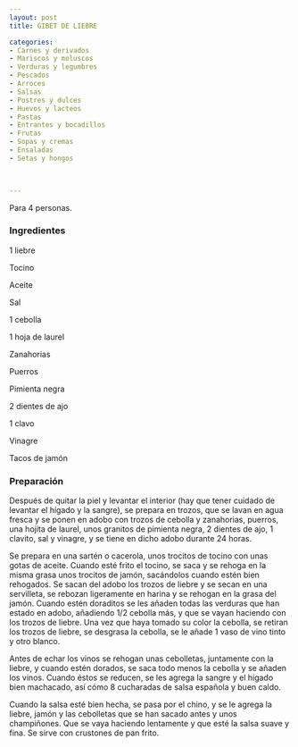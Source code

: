 ```yaml
---
layout: post
title: GIBET DE LIEBRE

categories:
- Carnes y derivados
- Mariscos y moluscos
- Verduras y legumbres
- Pescados
- Arroces
- Salsas
- Postres y dulces
- Huevos y lacteos
- Pastas
- Entrantes y bocadillos
- Frutas
- Sopas y cremas
- Ensaladas
- Setas y hongos
 


---
```


Para 4 personas.

<h3>Ingredientes</h3>

1 liebre

Tocino

Aceite

Sal

1 cebolla

1 hoja de laurel

Zanahorias

Puerros

Pimienta negra

2 dientes de ajo

1 clavo

Vinagre

Tacos de jamón

<h3>Preparación</h3>

Después de quitar la piel y levantar el interior (hay que tener cuidado de levantar el hígado y la sangre), se prepara en trozos, que se lavan en agua fresca y se ponen en adobo con trozos de cebolla y zanahorias, puerros, una hojita de laurel, unos granitos de pimienta negra, 2 dientes de ajo, 1 clavito, sal y vinagre, y se tiene en dicho adobo durante 24 horas.

Se prepara en una sartén o cacerola, unos trocitos de tocino con unas gotas de aceite. Cuando esté frito el tocino, se saca y se rehoga en la misma grasa unos trocitos de jamón, sacándolos cuando estén bien rehogados. Se sacan del adobo los trozos de liebre y se secan en una servilleta, se rebozan ligeramente en harina y se rehogan en la grasa del jamón. Cuando estén doraditos se les añaden todas las verduras que han estado en adobo, añadiendo 1/2 cebolla más, y que se vayan haciendo con los trozos de liebre. Una vez que haya tomado su color la cebolla, se retiran los trozos de liebre, se desgrasa la cebolla, se le añade 1 vaso de vino tinto y otro blanco.

Antes de echar los vinos se rehogan unas cebolletas, juntamente con la liebre, y cuando estén dorados, se saca todo menos la cebolla y se añaden los vinos. Cuando éstos se reducen, se les agrega la sangre y el hígado bien machacado, así cómo 8 cucharadas de salsa española y buen caldo.

Cuando la salsa esté bien hecha, se pasa por el chino, y se le agrega la liebre, jamón y las cebolletas que se han sacado antes y unos champiñones. Que se vaya haciendo lentamente y que esté la salsa suave y fina. Se sirve con crustones de pan frito.

